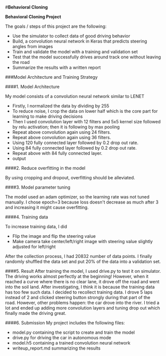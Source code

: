 #**Behavioral Cloning** 

**Behavioral Cloning Project**

The goals / steps of this project are the following:
* Use the simulator to collect data of good driving behavior
* Build, a convolution neural network in Keras that predicts steering angles from images
* Train and validate the model with a training and validation set
* Test that the model successfully drives around track one without leaving the road
* Summarize the results with a written report

###Model Architecture and Training Strategy

####1. Model Architecture 

My model consists of a convolution neural network similar to LENET 
* Firstly, I normalized the data by dividing by 255
* To reduce noise, I crop the data on lower half which is the core part for learning to make driving decisions
* Then I used convolution layer with 12 filters and 5x5 kernel size followed by relu activation; then it is following by max pooling
* Repeat above convolution again using 24 filters.
* Repeat above convolution again using 36 filters.
* Using 120 fully connected layer followed by 0.2 drop out rate.
* Using 84 fully connected layer followed by 0.2 drop out rate.
* Repeat above with 84 fully connected layer.
* output

####2. Reduce overfitting in the model

By using cropping and dropout, overfitting should be alleviated.

####3. Model parameter tuning

The model used an adam optimizer, so the learning rate was not tuned manually.
I chose epoch=3 because loss doesn't decrease as much after 3 and increasing it might cause overfitting.

####4. Training data

To increase training data, I did
* Flip the image and flip the steering value
* Make camera take center/left/right image with steering value slightly adjusted for left/right

After the collection process, I had 20832 number of data points.
I finally randomly shuffled the data set and put 20% of the data into a validation set. 

####5. Result
After training the model, I used drive.py to test it on simulator. The driving works almost perfectly at the beginning! However, when it reached a curve where there is no clear lane, it drove off the road and went into the soil land.
After investigating, I think it is because the training data has too few such data. I decided to recollect training data. I drove 5 laps instead of 2 and clicked steering button strongly during that part of the road.
However, other problems happen: the car drove into the river. I tried a lot and ended up adding more convolution layers and tuning drop out which finally made the driving great.

####6. Submission 
My project includes the following files:
* model.py containing the script to create and train the model
* drive.py for driving the car in autonomous mode
* model.h5 containing a trained convolution neural network 
* writeup_report.md summarizing the results


